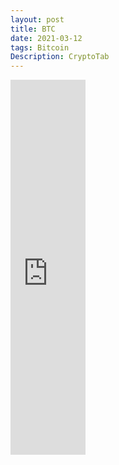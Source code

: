 ```yaml
---
layout: post
title: BTC
date: 2021-03-12
tags: Bitcoin   
Description: CryptoTab
---
```



<iframe src="https://get.cryptobrowser.site/pb/1/20269872/?t=simple,text,pro,mobile" style="width: 120px; height: 600px" frameborder="no"></iframe>
